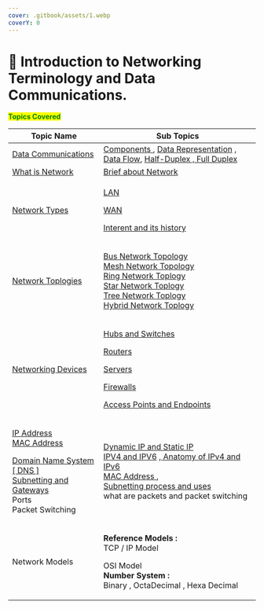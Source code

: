 ```yaml
---
cover: .gitbook/assets/1.webp
coverY: 0
---
```


# 👋 Introduction to Networking Terminology and Data Communications.

<mark style="color:green;">**Topics Covered**</mark>

| Topic Name                                                                                                                                                                                                                                                                                                                                                                                                                                                                                                        | Sub Topics                                                                                                                                                                                                                                                                                                                                                                                                                                                                                                                                                                                                                                                                                                                                                                                                                                         |
| ----------------------------------------------------------------------------------------------------------------------------------------------------------------------------------------------------------------------------------------------------------------------------------------------------------------------------------------------------------------------------------------------------------------------------------------------------------------------------------------------------------------- | -------------------------------------------------------------------------------------------------------------------------------------------------------------------------------------------------------------------------------------------------------------------------------------------------------------------------------------------------------------------------------------------------------------------------------------------------------------------------------------------------------------------------------------------------------------------------------------------------------------------------------------------------------------------------------------------------------------------------------------------------------------------------------------------------------------------------------------------------- |
| [Data Communications ](introduction-to-networking-terminology-and-data-communications/data-communications.md)                                                                                                                                                                                                                                                                                                                                                                                                     | [Components ](introduction-to-networking-terminology-and-data-communications/data-communications.md#\_aie39z63fgp4), [Data Representation](introduction-to-networking-terminology-and-data-communications/data-communications.md#\_xtk9r5oue06o) ,[ Data Flow](introduction-to-networking-terminology-and-data-communications/data-communications.md#\_bvnp3zf1cz7z), [Half-Duplex , Full Duplex](introduction-to-networking-terminology-and-data-communications/data-communications.md#\_bvnp3zf1cz7z)                                                                                                                                                                                                                                                                                                                                            |
| [What is Network](introduction-to-networking-terminology-and-data-communications/what-is-network/)                                                                                                                                                                                                                                                                                                                                                                                                                | [Brief about Network](introduction-to-networking-terminology-and-data-communications/what-is-network/#\_mv6q7snl8gvj)                                                                                                                                                                                                                                                                                                                                                                                                                                                                                                                                                                                                                                                                                                                              |
| <p><a href="introduction-to-networking-terminology-and-data-communications/what-is-network/">Network Types</a><br></p>                                                                                                                                                                                                                                                                                                                                                                                            | <p><a href="introduction-to-networking-terminology-and-data-communications/what-is-network/lan-and-wlan.md">LAN</a></p><p><a href="introduction-to-networking-terminology-and-data-communications/what-is-network/wan.md">WAN </a></p><p><a href="introduction-to-networking-terminology-and-data-communications/what-is-network/the-internet.md">Interent and its history </a></p>                                                                                                                                                                                                                                                                                                                                                                                                                                                                |
| <p><a href="introduction-to-networking-terminology-and-data-communications/network-topology/">Network Toplogies</a><br></p>                                                                                                                                                                                                                                                                                                                                                                                       | <p><a href="introduction-to-networking-terminology-and-data-communications/network-topology/bus-topology.md">Bus Network Topology</a><br><a href="introduction-to-networking-terminology-and-data-communications/network-topology/mesh-topology.md">Mesh Network Topology</a><br><a href="introduction-to-networking-terminology-and-data-communications/network-topology/ring-toplogy.md">Ring Network Toplogy</a> <br><a href="introduction-to-networking-terminology-and-data-communications/network-topology/star-topology.md">Star Network Toplogy</a><br><a href="introduction-to-networking-terminology-and-data-communications/network-topology/tree-topology.md">Tree Network Toplogy </a><br><a href="introduction-to-networking-terminology-and-data-communications/network-topology/hybrid-topology.md">Hybrid Network Toplogy</a></p> |
| <p><a href="introduction-to-networking-terminology-and-data-communications./networking-devices/">Networking Devices</a><br></p>                                                                                                                                                                                                                                                                                                                                                                                   | <p><a href="introduction-to-networking-terminology-and-data-communications./networking-devices/hubs-and-switches.md">Hubs  and Switches</a></p><p><a href="introduction-to-networking-terminology-and-data-communications./networking-devices/routers.md">Routers</a></p><p><a href="introduction-to-networking-terminology-and-data-communications./networking-devices/servers.md">Servers</a></p><p><a href="introduction-to-networking-terminology-and-data-communications./networking-devices/firewalls.md">Firewalls</a></p><p><a href="introduction-to-networking-terminology-and-data-communications./networking-devices/access-points-and-end-points.md">Access Points and Endpoints</a></p>                                                                                                                                               |
| <p><a href="introduction-to-networking-terminology-and-data-communications./ip-address/">IP Address </a><br><a href="introduction-to-networking-terminology-and-data-communications./mac-address.md">MAC Address</a></p><p><a href="introduction-to-networking-terminology-and-data-communications./dns.md">Domain Name System [ DNS ]</a><br><a href="introduction-to-networking-terminology-and-data-communications./subnet-mask-or-subnetting.md">Subnetting and Gateways</a><br>Ports<br>Packet Switching</p> | <p><a href="introduction-to-networking-terminology-and-data-communications./ip-address/dynamic-and-static-ip.md">Dynamic IP and Static IP</a><br><a href="introduction-to-networking-terminology-and-data-communications./ip-address/ipv4-and-ipv6.md">IPV4 and IPV6</a> ,<a href="introduction-to-networking-terminology-and-data-communications./ip-address/anatomy-of-ipv4-and-ipv6.md"> Anatomy of IPv4 and IPv6</a><br><a href="introduction-to-networking-terminology-and-data-communications./mac-address.md">MAC Address </a>, <br><a href="introduction-to-networking-terminology-and-data-communications./subnet-mask-or-subnetting.md">Subnetting process and uses</a><br>what are packets and packet switching</p>                                                                                                                     |
| Network Models                                                                                                                                                                                                                                                                                                                                                                                                                                                                                                    | <p><strong>Reference Models :</strong> <br>TCP / IP  Model</p><p>OSI Model<br><strong>Number System :</strong> <br>Binary , OctaDecimal , Hexa Decimal</p>                                                                                                                                                                                                                                                                                                                                                                                                                                                                                                                                                                                                                                                                                         |
